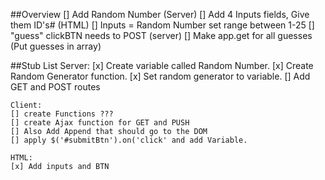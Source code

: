 
##Overview
[] Add Random Number (Server)
[] Add 4 Inputs fields, Give them ID's# (HTML)
[] Inputs = Random Number set range between 1-25
[] "guess" clickBTN needs to POST (server)
[] Make app.get for all guesses (Put guesses in array)


##Stub List
    Server:
    [x] Create variable called Random Number.
    [x] Create Random Generator function.
    [x] Set random generator to variable.
    [] Add GET and POST routes

    Client:
    [] create Functions ???
    [] create Ajax function for GET and PUSH
    [] Also Add Append that should go to the DOM
    [] apply $('#submitBtn').on('click' and add Variable. 

    HTML:
    [x] Add inputs and BTN